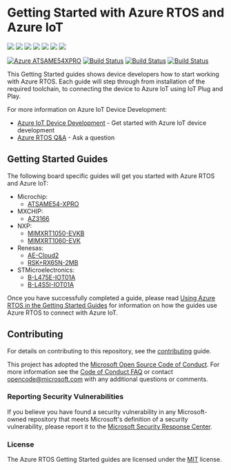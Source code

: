 # Getting Started with Azure RTOS and Azure IoT

![](https://github.com/azure-rtos/getting-started/workflows/Markdown%20links/badge.svg)
![](https://github.com/azure-rtos/getting-started/workflows/ATSAME54-XPRO/badge.svg)
![](https://github.com/azure-rtos/getting-started/workflows/AZ3166/badge.svg)
![](https://github.com/azure-rtos/getting-started/workflows/MIMXRT1050-EVKB/badge.svg)
![](https://github.com/azure-rtos/getting-started/workflows/MIMXRT1060-EVK/badge.svg)
![](https://github.com/azure-rtos/getting-started/workflows/RSK-RX65N-2MB/badge.svg)
![](https://github.com/azure-rtos/getting-started/workflows/STM32L4_L4+/badge.svg)

[![Azure ATSAME54XPRO](https://dev.azure.com/azure-iot-dde/Azure%20RTOS%20GSG/_apis/build/status/gsg.microchip.atsame54xpro?repoName=azure-rtos%2Fgetting-started&branchName=refs%2Fpull%2F224%2Fmerge&jobName=Microchip_Build)](https://dev.azure.com/azure-iot-dde/Azure%20RTOS%20GSG/_build/latest?definitionId=6&repoName=azure-rtos%2Fgetting-started&branchName=refs%2Fpull%2F224%2Fmerge)
[![Build Status](https://dev.azure.com/azure-iot-dde/Azure%20RTOS%20GSG/_apis/build/status/gsg.stm.L475EIOT01A?repoName=azure-rtos%2Fgetting-started&branchName=master&jobName=STM_Build)](https://dev.azure.com/azure-iot-dde/Azure%20RTOS%20GSG/_build/latest?definitionId=5&repoName=azure-rtos%2Fgetting-started&branchName=master)
[![Build Status](https://dev.azure.com/azure-iot-dde/Azure%20RTOS%20GSG/_apis/build/status/gsg.nxp.mimxrt1060evk?repoName=azure-rtos%2Fgetting-started&branchName=master&jobName=NXP_Build)](https://dev.azure.com/azure-iot-dde/Azure%20RTOS%20GSG/_build/latest?definitionId=4&repoName=azure-rtos%2Fgetting-started&branchName=master)
[![Build Status](https://dev.azure.com/azure-iot-dde/Azure%20RTOS%20GSG/_apis/build/status/gsg.mxchip.az3166?repoName=azure-rtos%2Fgetting-started&branchName=master&jobName=MXCHIP_Build)](https://dev.azure.com/azure-iot-dde/Azure%20RTOS%20GSG/_build/latest?definitionId=2&repoName=azure-rtos%2Fgetting-started&branchName=master)

This Getting Started guides shows device developers how to start working with Azure RTOS. Each guide will step through from installation of the required toolchain, to connecting the device to Azure IoT using IoT Plug and Play.

For more information on Azure IoT Device Development:
* [Azure IoT Device Development](https://docs.microsoft.com/azure/iot-develop) - Get started with Azure IoT device development
* [Azure RTOS Q&A](https://aka.ms/QnA/azure-rtos) - Ask a question

## Getting Started Guides

The following board specific guides will get you started with Azure RTOS and Azure IoT:

* Microchip:
  * [ATSAME54-XPRO](Microchip/ATSAME54-XPRO)
* MXCHIP: 
  * [AZ3166](MXChip/AZ3166)
* NXP: 
  * [MIMXRT1050-EVKB](NXP/MIMXRT1050-EVKB)
  * [MIMXRT1060-EVK](NXP/MIMXRT1060-EVK)
* Renesas: 
  * [AE-Cloud2](Renesas/Synergy)
  * [RSK+RX65N-2MB](Renesas/RSK_RX65N_2MB)
* STMicroelectronics: 
  * [B-L475E-IOT01A](STMicroelectronics/STM32L4_L4+)
  * [B-L4S5I-IOT01A](STMicroelectronics/STM32L4_L4+)

Once you have successfully completed a guide, please read [Using Azure RTOS in the Getting Started Guides](docs/using-azure-rtos.md) for information on how the guides use Azure RTOS to connect with Azure IoT.

## Contributing

For details on contributing to this repository, see the [contributing](CONTRIBUTING.md) guide.

This project has adopted the [Microsoft Open Source Code of Conduct](https://opensource.microsoft.com/codeofconduct/).
For more information see the [Code of Conduct FAQ](https://opensource.microsoft.com/codeofconduct/faq/)
or contact [opencode@microsoft.com](mailto:opencode@microsoft.com) with any additional questions or comments.

### Reporting Security Vulnerabilities

If you believe you have found a security vulnerability in any Microsoft-owned repository that meets Microsoft's definition of a security vulnerability, please report it to the [Microsoft Security Response Center](SECURITY.md).

### License

The Azure RTOS Getting Started guides are licensed under the [MIT](LICENSE.txt) license.
